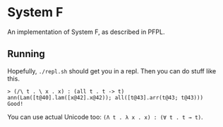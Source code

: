 # System __F__

An implementation of System F, as described in PFPL.

## Running

Hopefully, `./repl.sh` should get you in a repl. Then you can do stuff like
this.

```
> (/\ t . \ x . x) : (all t . t -> t)
ann(Lam([t@40].lam([x@42].x@42)); all([t@43].arr(t@43; t@43)))
Good!
```

You can use actual Unicode too: `(Λ t . λ x . x) : (∀ t . t → t)`.
